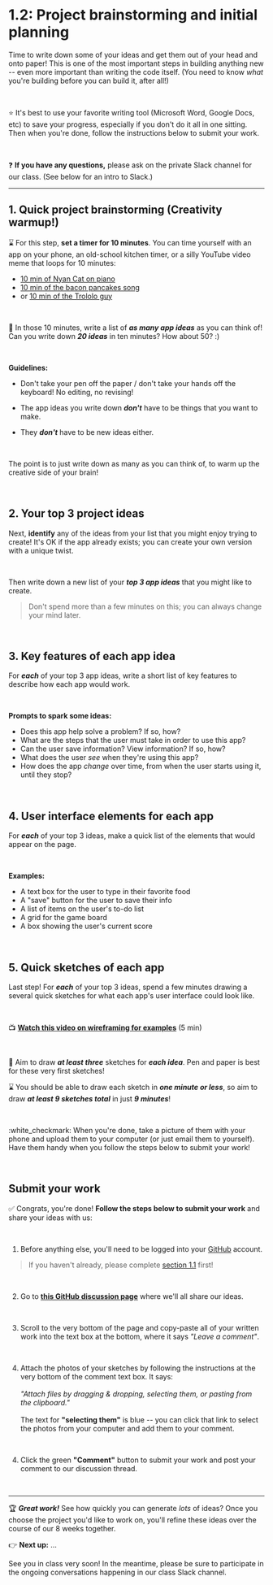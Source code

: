 # 1.2: Project brainstorming and initial planning

Time to write down some of your ideas and get them out of your head and onto paper! This is one of the most important steps in building anything new -- even more important than writing the code itself. (You need to know *what* you're building before you can build it, after all!)

<br/>

:star: It's best to use your favorite writing tool (Microsoft Word, Google Docs, etc) to save your progress, especially if you don't do it all in one sitting. Then when you're done, follow the instructions below to submit your work.

<br/>

❓ **If you have any questions,** please ask on the private Slack channel for our class. (See below for an intro to Slack.)

<hr/>

## 1. Quick project brainstorming (Creativity warmup!)

:hourglass: For this step, **set a timer for 10 minutes**. You can time yourself with an app on your phone, an old-school kitchen timer, or a silly YouTube video meme that loops for 10 minutes:

  - [10 min of Nyan Cat on piano](https://www.youtube.com/watch?v=TbzUen207iw)
  - [10 min of the bacon pancakes song](https://www.youtube.com/watch?v=cnHUGp_e7Q8)
  - or [10 min of the Trololo guy](https://www.youtube.com/watch?v=TwwWtOhk8yA)

<br/>

:pencil: In those 10 minutes, write a list of ***as many app ideas*** as you can think of! Can you write down ***20 ideas*** in ten minutes? How about 50? :)

<br/>

**Guidelines:**

  - Don't take your pen off the paper / don't take your hands off the keyboard! No editing, no revising!
  
  - The app ideas you write down ***don't*** have to be things that you want to make.
  
  - They ***don't*** have to be new ideas either.

<br/>

The point is to just write down as many as you can think of, to warm up the creative side of your brain!

<br/>

## 2. Your top 3 project ideas

Next, **identify** any of the ideas from your list that you might enjoy trying to create! It's OK if the app already exists; you can create your own version with a unique twist.

<br/>

Then write down a new list of your ***top 3 app ideas*** that you might like to create.

  > Don't spend more than a few minutes on this; you can always change your mind later.

<br/>

## 3. Key features of each app idea

For ***each*** of your top 3 app ideas, write a short list of key features to describe how each app would work.

<br/>

**Prompts to spark some ideas:**

  - Does this app help solve a problem? If so, how?
  - What are the steps that the user must take in order to use this app?
  - Can the user save information? View information? If so, how?
  - What does the user *see* when they're using this app?
  - How does the app *change* over time, from when the user starts using it, until they stop?

<br/>

## 4. User interface elements for each app

For ***each*** of your top 3 ideas, make a quick list of the elements that would appear on the page.

<br/>

**Examples:**

  - A text box for the user to type in their favorite food
  - A "save" button for the user to save their info
  - A list of items on the user's to-do list
  - A grid for the game board
  - A box showing the user's current score

<br/>

## 5. Quick sketches of each app

Last step! For ***each*** of your top 3 ideas, spend a few minutes drawing a several quick sketches for what each app's user interface could look like.

<br/>

:tv: **[Watch this video on wireframing for examples](https://www.youtube.com/watch?v=PmmQjLqJQlY)** (5 min)

<br/>

:pencil: Aim to draw ***at least three*** sketches for ***each idea***. Pen and paper is best for these very first sketches!

:hourglass: You should be able to draw each sketch in ***one minute or less***, so aim to draw ***at least 9 sketches total*** in just ***9 minutes***!

<br/>

:white_checkmark: When you're done, take a picture of them with your phone and upload them to your computer (or just email them to yourself). Have them handy when you follow the steps below to submit your work!

<br/>

## Submit your work

:white_check_mark: Congrats, you're done! **Follow the steps below to submit your work** and share your ideas with us:

<br/>

  1. Before anything else, you'll need to be logged into your [GitHub](https://github.com/login) account.
  
  > If you haven't already, please complete [section 1.1](https://github.com/LearnTeachCode/intro-javascript-class/blob/july-aug-2018/week-1/1-1-initial-tools-intro.md) first!

<br/>

  2. Go to [**this GitHub discussion page**](https://github.com/LearnTeachCode/intro-javascript-class/issues/28) where we'll all share our ideas.
  
  <br/>
  
  3. Scroll to the very bottom of the page and copy-paste all of your written work into the text box at the bottom, where it says *"Leave a comment"*.
  
  <br/>
  
  4. Attach the photos of your sketches by following the instructions at the very bottom of the comment text box. It says: <br/><br/>*"Attach files by dragging & dropping, selecting them, or pasting from the clipboard."*<br/><br/> The text for **"selecting them"** is blue -- you can click that link to select the photos from your computer and add them to your comment.
  
  <br/>
  
  4. Click the green **"Comment"** button to submit your work and post your comment to our discussion thread.

<br/>
<hr/>

:trophy: ***Great work!***  See how quickly you can generate *lots* of ideas? Once you choose the project you'd like to work on, you'll refine these ideas over the course of our 8 weeks together.

:point_right: **Next up:** ...

See you in class very soon! In the meantime, please be sure to participate in the ongoing conversations happening in our class Slack channel.
